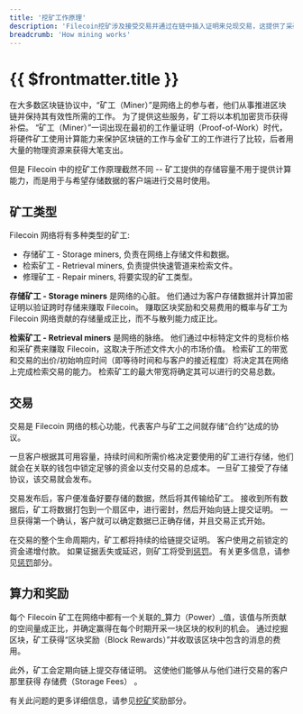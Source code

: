 ```yaml
---
title: '挖矿工作原理'
description: 'Filecoin挖矿涉及接受交易并通过在链中插入证明来兑现交易，这提供了采矿过程的概述。'
breadcrumb: 'How mining works'
---
```


# {{ $frontmatter.title }}

在大多数区块链协议中，“矿工（Miner）”是网络上的参与者，他们从事推进区块链并保持其有效性所需的工作。 为了提供这些服务，矿工将以本机加密货币获得补偿。 “矿工（Miner）”一词出现在最初的工作量证明（Proof-of-Work）时代，将硬件矿工使用计算能力来保护区块链的工作与金矿工的工作进行了比较，后者用大量的物理资源来获得大笔支出。

但是 Filecoin 中的挖矿工作原理截然不同 -- 矿工提供的存储容量不用于提供计算能力，而是用于与希望存储数据的客户端进行交易时使用。

## 矿工类型

Filecoin 网络将有多种类型的矿工:

- 存储矿工 - Storage miners, 负责在网络上存储文件和数据。
- 检索矿工 - Retrieval miners, 负责提供快速管道来检索文件。
- 修理矿工 - Repair miners, 将要实现的矿工类型。

**存储矿工 - Storage miners** 是网络的心脏。 他们通过为客户存储数据并计算加密证明以验证跨时存储来赚取 Filecoin。 赚取区块奖励和交易费用的概率与矿工为 Filecoin 网络贡献的存储量成正比，而不与散列能力成正比。

**检索矿工 - Retrieval miners** 是网络的脉络。 他们通过中标特定文件的竞标价格和采矿费来赚取 Filecoin，这取决于所述文件大小的市场价值。 检索矿工的带宽和交易的出价/初始响应时间（即等待时间和与客户的接近程度）将决定其在网络上完成检索交易的能力。 检索矿工的最大带宽将确定其可以进行的交易总数。

## 交易

交易是 Filecoin 网络的核心功能，代表客户与矿工之间就存储“合约”达成的协议。

一旦客户根据其可用容量，持续时间和所需价格决定要使用的矿工进行存储，他们就会在关联的钱包中锁定足够的资金以支付交易的总成本。 一旦矿工接受了存储协议，该交易就会发布。

交易发布后，客户便准备好要存储的数据，然后将其传输给矿工。 接收到所有数据后，矿工将数据打包到一个扇区中，进行密封，然后开始向链上提交证明。 一旦获得第一个确认，客户就可以确定数据已正确存储，并且交易正式开始。

在交易的整个生命周期内，矿工都将持续的给链提交证明。 客户使用之前锁定的资金递增付款。 如果证据丢失或延迟，则矿工将受到[惩罚](slashing.md)。 有关更多信息，请参见[惩罚](slashing.md)部分。

## 算力和奖励

每个 Filecoin 矿工在网络中都有一个关联的_算力（Power）_值，该值与所贡献的空间量成正比，并确定赢得在每个时期开采一块区块的权利的机会。 通过挖掘区块，矿工获得“区块奖励（Block Rewards）”并收取该区块中包含的消息的费用。

此外，矿工会定期向链上提交存储证明。 这使他们能够从与他们进行交易的客户那里获得 存储费（Storage Fees） 。

有关此问题的更多详细信息，请参见[挖矿](mining-rewards.md)奖励部分。
